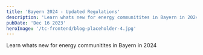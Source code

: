 ```yaml
---
title: 'Bayern 2024 - Updated Regulations'
description: 'Learn whats new for energy communitites in Bayern in 2024'
pubDate: 'Dec 16 2023'
heroImage: '/tc-frontend/blog-placeholder-4.jpg'
---
```


Learn whats new for energy communitites in Bayern in 2024